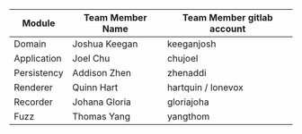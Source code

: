 | Module      | Team Member Name | Team Member gitlab account |
|-------------|------------------|----------------------------|
| Domain      | Joshua Keegan    | keeganjosh                 |
| Application | Joel Chu         | chujoel                    |
| Persistency | Addison Zhen     | zhenaddi                   |
| Renderer    | Quinn Hart       | hartquin / lonevox         |
| Recorder    | Johana Gloria    | gloriajoha                 |
| Fuzz        | Thomas Yang      | yangthom                   |

